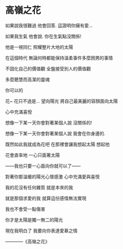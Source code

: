 # 高嶺之花

如果說我很難過
他會回答. 這證明你擁有愛...

如果我生氣
他會說. 你在生氣點沒關係!

他是一視同仁
照耀整片大地的太陽

在這個時代
無論何時都能保持溫柔事件多麼困男的事情


不固化自己的價值觀
全盤接受別人的價值觀


多麼聰慧而高潔的靈魂



你可以的

花~ 花只不過是... 
望向陽光
將自己最美麗的容顏面向太陽 



心中充滿喜悅

想像一下某一天你會對著某個人說
沒關係的!

想像一下某一天你會對著某個人說
我會在你身邊的.

既然如此我就成為花吧
在那裡會讓我想起太陽 想起他

花會直率地
一心只面著太陽


——我也只要一心面向你就可以了——


對著你那溫暖的陽光心懷感激
心中充滿愛與喜悅


我的花沒有任何雜質
就是本來的我

就是那個求愛的我
就算這份感情無法實現

我也不會受一點傷害


你才是太陽是獨一無二的陽光

現在我明白了
我要向你表達愛慕之情

————《高嶺之花》